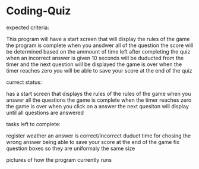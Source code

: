 # Coding-Quiz

expected criteria: 

This program will have a start screen that will display the rules of the game 
the program is complete when you ansdwer all of the question 
the score will be determined based on the ammount of time left after completing the quiz
when an incorrect answer is given 10 seconds will be duducted from the timer and the next question will be displayed 
the game is over when the timer reaches zero 
you will be able to save your score at the end of the quiz


currect status:

has a start screen that displays the rules of the rules of the game
when you answer all the questions the game is complete
when the timer reaches zero the game is over 
when you click on a answer the next quesiton will display until all questions are answered

tasks left to complete:

register weather an answer is correct/incorrect
duduct time for chosing the wrong answer 
being able to save your score at the end of the game 
fix question boxes so they are uniformaly the same size 

pictures of how the program currently runs 
